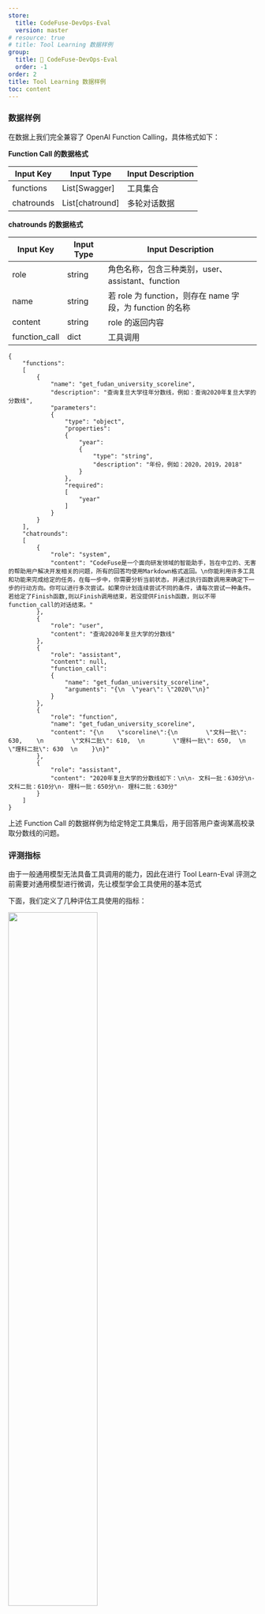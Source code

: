 ```yaml
---
store:
  title: CodeFuse-DevOps-Eval
  version: master
# resource: true
# title: Tool Learning 数据样例
group:
  title: 🌱 CodeFuse-DevOps-Eval
  order: -1
order: 2
title: Tool Learning 数据样例
toc: content
---
```


### 数据样例

在数据上我们完全兼容了 OpenAI Function Calling，具体格式如下：

**Function Call 的数据格式**

| Input Key  | Input Type      | Input Description |
| ---------- | --------------- | ----------------- |
| functions  | List[Swagger]   | 工具集合          |
| chatrounds | List[chatround] | 多轮对话数据      |

**chatrounds 的数据格式**

| Input Key     | Input Type | Input Description                                         |
| ------------- | ---------- | --------------------------------------------------------- |
| role          | string     | 角色名称，包含三种类别，user、assistant、function         |
| name          | string     | 若 role 为 function，则存在 name 字段，为 function 的名称 |
| content       | string     | role 的返回内容                                           |
| function_call | dict       | 工具调用                                                  |

```
{
    "functions":
    [
        {
            "name": "get_fudan_university_scoreline",
            "description": "查询复旦大学往年分数线，例如：查询2020年复旦大学的分数线",
            "parameters":
            {
                "type": "object",
                "properties":
                {
                    "year":
                    {
                        "type": "string",
                        "description": "年份，例如：2020，2019，2018"
                    }
                },
                "required":
                [
                    "year"
                ]
            }
        }
    ],
    "chatrounds":
    [
        {
            "role": "system",
            "content": "CodeFuse是一个面向研发领域的智能助手，旨在中立的、无害的帮助用户解决开发相关的问题，所有的回答均使用Markdown格式返回。\n你能利用许多工具和功能来完成给定的任务，在每一步中，你需要分析当前状态，并通过执行函数调用来确定下一步的行动方向。你可以进行多次尝试。如果你计划连续尝试不同的条件，请每次尝试一种条件。若给定了Finish函数,则以Finish调用结束，若没提供Finish函数，则以不带function_call的对话结束。"
        },
        {
            "role": "user",
            "content": "查询2020年复旦大学的分数线"
        },
        {
            "role": "assistant",
            "content": null,
            "function_call":
            {
                "name": "get_fudan_university_scoreline",
                "arguments": "{\n  \"year\": \"2020\"\n}"
            }
        },
        {
            "role": "function",
            "name": "get_fudan_university_scoreline",
            "content": "{\n    \"scoreline\":{\n        \"文科一批\": 630,    \n        \"文科二批\": 610,  \n        \"理科一批\": 650,  \n        \"理科二批\": 630  \n    }\n}"
        },
        {
            "role": "assistant",
            "content": "2020年复旦大学的分数线如下：\n\n- 文科一批：630分\n- 文科二批：610分\n- 理科一批：650分\n- 理科二批：630分"
        }
    ]
}
```

上述 Function Call 的数据样例为给定特定工具集后，用于回答用户查询某高校录取分数线的问题。

### 评测指标

由于一般通用模型无法具备工具调用的能力，因此在进行 Tool Learn-Eval 评测之前需要对通用模型进行微调，先让模型学会工具使用的基本范式

下面，我们定义了几种评估工具使用的指标：

<img src="https://mdn.alipayobjects.com/huamei_bvbxju/afts/img/A*SENpRIPAFi4AAAAAAAAAAAAADlHYAQ/original" style="width: 60%;" id="title-icon">

②③④⑤ 的和为 1，代表工具调用失败的总数，⑤ 工具幻觉是工具名识别失败的一种特殊情况

